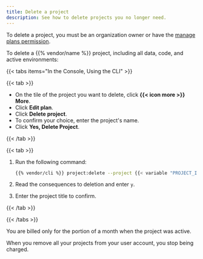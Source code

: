 ```yaml
---
title: Delete a project
description: See how to delete projects you no longer need.
---
```



To delete a project, you must be an organization owner or have the [manage plans permission](/docs/administration/users.md#organization-permissions).

To delete a {{% vendor/name %}} project, including all data, code, and active environments:


{{< tabs items="In the Console, Using the CLI" >}}

{{< tab >}}

- On the tile of the project you want to delete, click **{{< icon more >}} More**.
- Click **Edit plan**.
- Click **Delete project**.
- To confirm your choice, enter the project's name.
- Click **Yes, Delete Project**.

{{< /tab >}}

{{< tab >}}

1. Run the following command:

   ```bash
   {{% vendor/cli %}} project:delete --project {{< variable "PROJECT_ID" >}}
   ```

2. Read the consequences to deletion and enter `y`.
3. Enter the project title to confirm.

{{< /tab >}}

{{< /tabs >}}

You are billed only for the portion of a month when the project was active.

When you remove all your projects from your user account,
you stop being charged.

